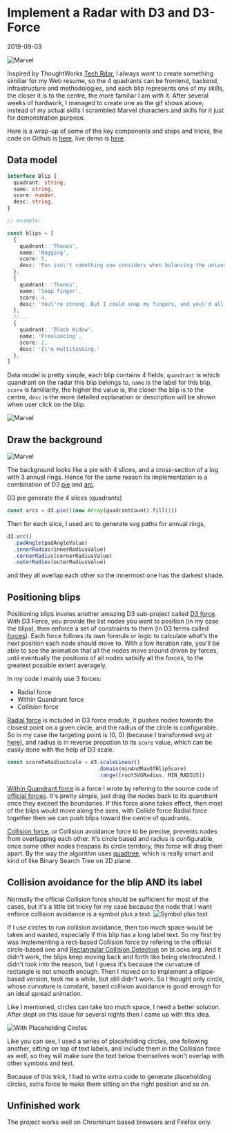 # Implement a Radar with D3 and D3-Force
2019-09-03

![Marvel](/images/marvel-radar.gif)

Inspired by ThoughtWorks [Tech Rdar](https://www.thoughtworks.com/radar),
I always want to create something similiar for my Web resume,
so the 4 quadrants can be frontend, backend, infrastructure and methodologies,
and each blip represents one of my skills, the closer it is to the centre,
the more familiar I am with it.
After several weeks of hardwork, I managed to create one as the gif shows above,
instead of my actual skills I scrambled Marvel characters and skills for it
just for demonstration purpose.

Here is a wrap-up of some of the key components and steps and tricks,
the code on Github is [here](https://github.com/lxdcn/react-d3-radar-demo),
live demo is [here](https://radar-demo.lxd.me/).

## Data model

```typescript
interface Blip {
  quadrant: string,
  name: string,
  score: number,
  desc: string,
}

// example:

const blips = [
  {
    quadrant: 'Thanos',
    name: 'Nagging',
    score: 5,
    desc: 'Fun isn\'t something one considers when balancing the universe.'
  },
  {
    quadrant: 'Thanos',
    name: 'Snap finger',
    score: 4,
    desc: 'You\'re strong. But I could snap my fingers, and you\'d all cease to exist.'
  },
  //...
  {
    quadrant: 'Black Widow',
    name: 'Freelancing',
    score: 2,
    desc: 'I\'m multitasking.'
  },
]
```

Data model is pretty simple, each blip contains 4 fields;
`quandrant` is which quandrant on the radar this blip belongs to,
`name` is the label for this blip, `score` is familiarity,
the higher the value is, the closer the blip is to the centre,
`desc` is the more detailed explanation or description will be shown when user
click on the blip.

![Marvel](/images/marvel-radar-click-on-blip.gif)


## Draw the background

![Marvel](/images/radar-background.png)

The background looks like a pie with 4 slices, and a cross-section of a log with 3 annual rings.
Hence for the same reason its implementation is a combination of D3 [pie](https://github.com/d3/d3-shape#pies)
and [arc](https://github.com/d3/d3-shape#arcs).

D3 pie generate the 4 slices (quadrants)
```typescript
const arcs = d3.pie()(new Array(quadrantCount).fill(1))
```
Then for each slice, I used arc to generate svg paths for annual rings,
```typescript
d3.arc()
  .padAngle(padAngleValue)
  .innerRadius(innerRadiusValue)
  .cornerRadius(cornerRadiusValue)
  .outerRadius(outerRadiusValue)
```
and they all overlap each other so the innermost one has the darkest shade.


## Positioning blips

Positioning blips involes another amazing D3 sub-project called [D3 force](https://github.com/d3/d3-force).
With D3 Force, you provide the list nodes you want to position (in my case the blips),
then enforce a set of constraints to them (in D3 terms called [forces](https://github.com/d3/d3-force#forces)).
Each force follows its own formula or logic to calculate what's the next position each node should move to.
With a low iteration rate, you'll be able to see the animation that all the nodes move around driven by forces,
until eventually the positions of all nodes satisify all the forces, to the greatest possible extent averagely.

In my code I mainly use 3 forces:
  - Radial force
  - Within Quandrant force
  - Collision force

[Radial force](https://github.com/d3/d3-force#forceRadial) is included in D3 force module,
it pushes nodes towards the closest point on a given circle, and the radius of the circle is configurable.
So in my case the targeting point is (0, 0) (because I transformed svg at [here](https://github.com/lxdcn/react-d3-radar-demo/blob/master/src/components/Radar/d3/InitateSvg.ts#L17)),
and radius is in reverse propotion to its `score` value, which can be easily done with the help of D3 scale.
```typescript
const scoreToRadiusScale = d3.scaleLinear()
                             .domain(minAndMaxOfBlipScore)
                             .range([rootSVGRadius, MIN_RADIUS])
```

[Within Quandrant force](https://github.com/lxdcn/react-d3-radar-demo/blob/master/src/components/Radar/d3/ForceOfWithinQuadrant.ts) is a force
I wrote by refering to the source code of [official forces](https://github.com/d3/d3-force/tree/master/src).
It's pretty simple, just drag the nodes back to its quandrant once they exceed the boundaries.
If this force alone takes effect, then most of the blips would move along the axes,
with Collide force Radial force together then we can push blips toward the centre of quadrants.

[Collision force](https://github.com/d3/d3-force#collision), or Collision avoidance force to be precise,
prevents nodes from overlapping each other.
It's circle based and radius is configurable, once some other nodes trespass its circle territory,
this force will drag them apart. By the way the algorithm uses [quadtree](https://github.com/d3/d3-quadtree),
which is really smart and kind of like Binary Search Tree on 2D plane.

## Collision avoidance for the blip AND its label

Normally the official Collision force should be sufficient for most of the cases,
but it's a little bit tricky for my case because the node that I want enforce collision avoidance
is a symbol plus a text.
![Symbol plus text](/images/symbol-and-text.png)

If I use circles to run collision avoidance, then too much space would be taken and wasted,
especially if this blip has a long label text.
So my first try was implementing a rect-based Collision force by refering to the official circle-based one
and [Rectangular Collision Detection](https://bl.ocks.org/cmgiven/547658968d365bcc324f3e62e175709b) on bl.ocks.org.
And it didn't work, the blips keep moving back and forth like being electrocuted.
I didn't look into the reason, but I guess it's because the curvature of rectangle is not smooth enough.
Then I moved on to implement a ellipse-based version, took me a while, but still didn't work.
So I thought only circle, whose curvature is constant, based collision avoidance is good enough for an ideal spread animation.

Like I mentioned, circles can take too much space, I need a better solution.
After slept on this issue for several nights then I came up with this idea.

![With Placeholding Circles](/images/marvel-radar-placeholding-circle.gif)

Like you can see, I used a series of placeholding circles, one following another,
sitting on top of text labels, and include them in the Collision force as well,
so they will make sure the text below themselves won't overlap with other symbols and text.

Because of this trick, I had to write extra code to generate placeholding circles, 
extra force to make them sitting on the right position and so on.


## Unfinished work

The project works well on Chrominum based browsers and Firefox only.


